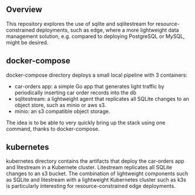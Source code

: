 ## Overview
This repository explores the use of sqlite and sqlitestream for resource-constrained deployments, such as edge, where a more lightweight data management solution, e.g. compared to deploying PostgreSQL or MySQL, might be desired.

## docker-compose
docker-compose directory deploys a small local pipeline with 3 containers: 
* car-orders app: a simple Go app that generates light traffic by periodically inserting car order records into the db
* sqlitestream: a lightweight agent that replicates all SQLite changes to an object store, such as minio or aws s3.
* minio: an s3 compatible object storage.

The idea is to be able to very quickly bring up the stack using one command, thanks to docker-compose.

## kubernetes
kubernetes directory contains the artifacts that deploy the car-orders app and litestream in a Kubernete cluster.
Litestream replicates all SQLite changes to an s3 bucket. The combination of lightweight components such as SQLite and litestream
with a lightweight Kubernetes cluster such as k3s is particularly interesting for resource-constrained edge deployments. 